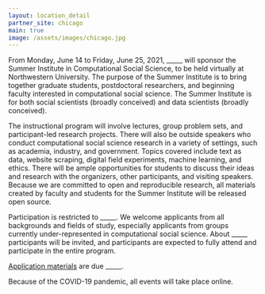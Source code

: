```yaml
---
layout: location_detail
partner_site: chicago
main: true
image: /assets/images/chicago.jpg
---
```


From Monday, June 14 to Friday, June 25, 2021, \_\_\_\_\_ will sponsor the Summer Institute in Computational Social Science, to be held virtually at Northwestern University. The purpose of the Summer Institute is to bring together graduate students, postdoctoral researchers, and beginning faculty interested in computational social science. The Summer Institute is for both social scientists (broadly conceived) and data scientists (broadly conceived).

The instructional program will involve lectures, group problem sets, and participant-led research projects. There will also be outside speakers who conduct computational social science research in a variety of settings, such as academia, industry, and government. Topics covered include text as data, website scraping, digital field experiments, machine learning, and ethics. There will be ample opportunities for students to discuss their ideas and research with the organizers, other participants, and visiting speakers. Because we are committed to open and reproducible research, all materials created by faculty and students for the Summer Institute will be released open source.

Participation is restricted to \_\_\_\_\_. We welcome applicants from all backgrounds and fields of study, especially applicants from groups currently under-represented in computational social science. About \_\_\_\_\_ participants will be invited, and participants are expected to fully attend and participate in the entire program.

[Application materials](https://compsocialscience.github.io/summer-institute/2021/chicago/apply) are due \_\_\_\_\_.

Because of the COVID-19 pandemic, all events will take place online.
